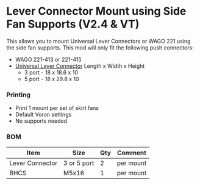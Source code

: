 # Lever Connector Mount using Side Fan Supports (V2.4 & VT)

This allows you to mount Universal Lever Connectors or WAGO 221 using the side fan supports.
This mod will only fit the following push connectors:
  * WAGO 221-413 or 221-415
  * [Universal Lever Connector](https://a.co/d/akYQ0u1) Length x Width x Height
      * 3 port - 18 x 18.6 x 10
      * 5 port - 18 x 29.8 x 10

### Printing
  * Print 1 mount per set of skirt fans
  * Default Voron settings
  * No supports needed

### BOM
Item | Size | Qty | Comment 
--- | --- | --- | ---
Lever Connector | 3 or 5 port | 2 | per mount
BHCS | M5x16 | 1 | per mount
